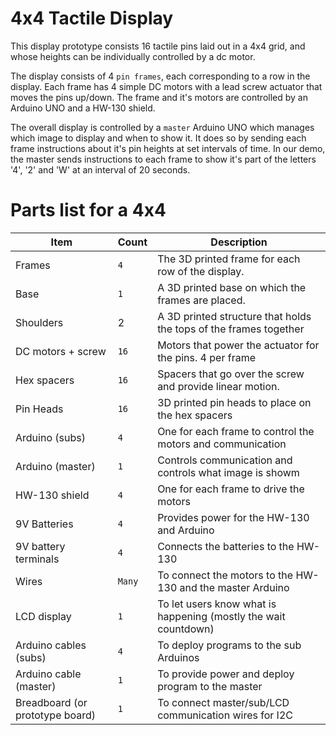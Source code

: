 # 4x4 Tactile Display

This display prototype consists 16 tactile pins laid out in a 4x4 grid, and whose heights can be individually controlled by a dc motor. 

The display consists of 4 `pin frames`, each corresponding to a row in the display. Each frame has 4 simple DC motors with a lead screw actuator that moves the pins up/down. The frame and it's motors are controlled by an Arduino UNO and a HW-130 shield. 

The overall display is controlled by a `master` Arduino UNO which manages which image to display and when to show it. It does so by sending each frame instructions about it's pin heights at set intervals of time. In our demo, the master sends instructions to each frame to show it's part of the letters '4', '2' and 'W' at an interval of 20 seconds.

# Parts list for a 4x4

| Item        | Count       | Description |
| ----------- | ----------- | ----------- |
| Frames       | `4`           | The 3D printed frame for each row of the display. |
| Base       | `1`           | A 3D printed base on which the frames are placed. |
| Shoulders | 2 | A 3D printed structure that holds the tops of the frames together |
| DC motors + screw | `16` | Motors that power the actuator for the pins. 4 per frame |
| Hex spacers | `16` | Spacers that go over the screw and provide linear motion. |
| Pin Heads       | `16` | 3D printed pin heads to place on the hex spacers |
| Arduino (subs) |`4` | One for each frame to control the motors and communication |
| Arduino (master) | `1` | Controls communication and controls what image is showm |
| HW-130 shield | `4` | One for each frame to drive the motors |
| 9V Batteries | `4` | Provides power for the HW-130 and Arduino |
| 9V battery terminals | `4` | Connects the batteries to the HW-130 |
| Wires | `Many` | To connect the motors to the HW-130 and the master Arduino |
| LCD display | `1` | To let users know what is happening (mostly the wait countdown) |
| Arduino cables (subs) | `4` | To deploy programs to the sub Arduinos |
| Arduino cable (master) | `1` | To provide power and deploy program to the master |
| Breadboard (or prototype board) | `1` | To connect master/sub/LCD communication wires for I2C |